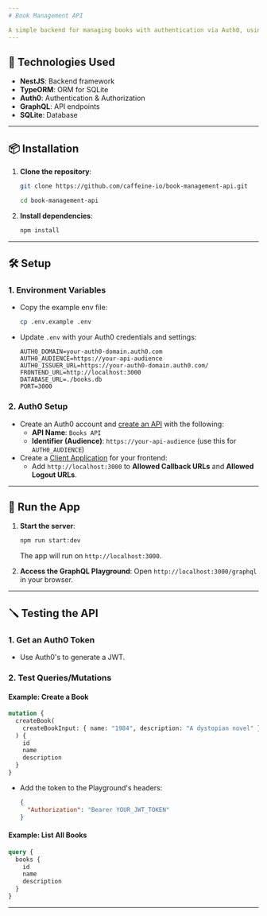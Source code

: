 ```yaml
---
# Book Management API

A simple backend for managing books with authentication via Auth0, using NestJS, SQLite, and GraphQL.
---
```


## 🚀 Technologies Used

- **NestJS**: Backend framework
- **TypeORM**: ORM for SQLite
- **Auth0**: Authentication & Authorization
- **GraphQL**: API endpoints
- **SQLite**: Database

---

## 📦 Installation

1. **Clone the repository**:

   ```bash
   git clone https://github.com/caffeine-io/book-management-api.git

   cd book-management-api
   ```

2. **Install dependencies**:
   ```bash
   npm install
   ```

---

## 🛠 Setup

### 1. **Environment Variables**

- Copy the example env file:
  ```bash
  cp .env.example .env
  ```
- Update `.env` with your Auth0 credentials and settings:
  ```env
  AUTH0_DOMAIN=your-auth0-domain.auth0.com
  AUTH0_AUDIENCE=https://your-api-audience
  AUTH0_ISSUER_URL=https://your-auth0-domain.auth0.com/
  FRONTEND_URL=http://localhost:3000
  DATABASE_URL=./books.db
  PORT=3000
  ```

### 2. **Auth0 Setup**

- Create an Auth0 account and [create an API](https://manage.auth0.com/) with the following:
  - **API Name**: `Books API`
  - **Identifier (Audience)**: `https://your-api-audience` (use this for `AUTH0_AUDIENCE`)
- Create a [Client Application](https://manage.auth0.com/) for your frontend:
  - Add `http://localhost:3000` to **Allowed Callback URLs** and **Allowed Logout URLs**.

---

## 🏃 Run the App

1. **Start the server**:

   ```bash
   npm run start:dev
   ```

   The app will run on `http://localhost:3000`.

2. **Access the GraphQL Playground**:
   Open `http://localhost:3000/graphql` in your browser.

---

## 🪛 Testing the API

### 1. **Get an Auth0 Token**

- Use Auth0's to generate a JWT.

### 2. **Test Queries/Mutations**

#### Example: **Create a Book**

```graphql
mutation {
  createBook(
    createBookInput: { name: "1984", description: "A dystopian novel" }
  ) {
    id
    name
    description
  }
}
```

- Add the token to the Playground's headers:
  ```json
  {
    "Authorization": "Bearer YOUR_JWT_TOKEN"
  }
  ```

#### Example: **List All Books**

```graphql
query {
  books {
    id
    name
    description
  }
}
```

---
